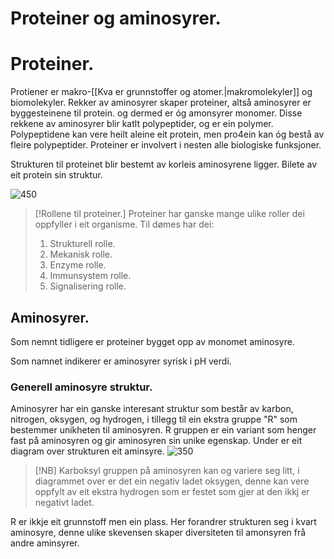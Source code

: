 # Proteiner og aminosyrer.



# Proteiner.

Protiener er makro-[[Kva er grunnstoffer og atomer.|makromolekyler]] og biomolekyler.
Rekker av aminosyrer skaper proteiner, altså aminosyrer er byggesteinene til protein. 
og dermed er óg amonsyrer monomer. Disse rekkene av aminosyrer blir katlt polypeptider, og er ein polymer. Polypeptidene kan vere heilt aleine eit protein, men pro4ein kan óg bestå av fleire polypeptider. Proteiner er involvert i nesten alle biologiske funksjoner.


Strukturen til proteinet blir bestemt av korleis aminosyrene ligger.
Bilete av eit protein sin struktur. 

![450](https://scx1.b-cdn.net/csz/news/800a/2018/proteinsreve.jpg)

>[!Rollene til proteiner.]
>Proteiner har ganske mange ulike roller dei oppfyller i eit organisme. Til dømes har dei:
>1. Strukturell rolle.
>2. Mekanisk rolle.
>3. Enzyme rolle.
>4. Immunsystem rolle.
>5. Signalisering rolle.


## Aminosyrer.
Som nemnt tidligere er proteiner bygget opp av monomet aminosyre.

Som namnet indikerer er aminosyrer syrisk i pH verdi.

### Generell aminosyre struktur.
Aminosyrer har ein ganske interesant struktur som består av karbon, nitrogen, oksygen, og hydrogen, i tillegg til ein ekstra gruppe "R" som bestemmer unikheten til aminosyren. R gruppen er ein variant som henger fast på aminosyren og gir aminosyren sin unike egenskap. Under er eit diagram over strukturen eit aminsyre.
![350](http://www.unicist.org/healthcare/wp-content/uploads/2014/10/Amino-Acids1.jpg)


>[!NB]
>Karboksyl gruppen på aminosyren kan og variere seg litt, i diagrammet over er det ein negativ ladet oksygen, denne kan vere oppfylt av eit ekstra hydrogen som er festet som gjer at den ikkj er negativt ladet.

R er ikkje eit grunnstoff men ein plass. Her forandrer strukturen seg i kvart aminosyre, denne ulike skevensen skaper diversiteten til amonsyren frå andre aminsyrer.